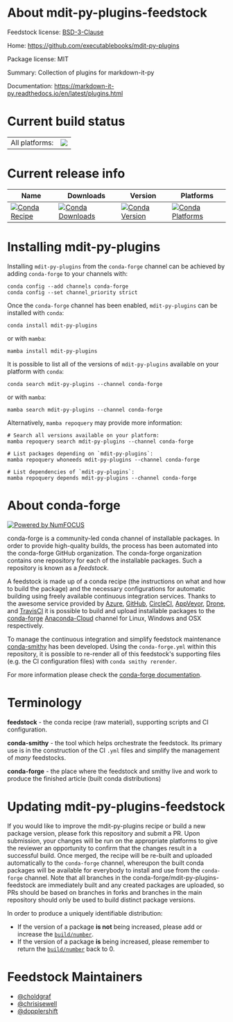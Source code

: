 About mdit-py-plugins-feedstock
===============================

Feedstock license: [BSD-3-Clause](https://github.com/conda-forge/mdit-py-plugins-feedstock/blob/main/LICENSE.txt)

Home: https://github.com/executablebooks/mdit-py-plugins

Package license: MIT

Summary: Collection of plugins for markdown-it-py

Documentation: https://markdown-it-py.readthedocs.io/en/latest/plugins.html

Current build status
====================


<table><tr><td>All platforms:</td>
    <td>
      <a href="https://dev.azure.com/conda-forge/feedstock-builds/_build/latest?definitionId=11449&branchName=main">
        <img src="https://dev.azure.com/conda-forge/feedstock-builds/_apis/build/status/mdit-py-plugins-feedstock?branchName=main">
      </a>
    </td>
  </tr>
</table>

Current release info
====================

| Name | Downloads | Version | Platforms |
| --- | --- | --- | --- |
| [![Conda Recipe](https://img.shields.io/badge/recipe-mdit--py--plugins-green.svg)](https://anaconda.org/conda-forge/mdit-py-plugins) | [![Conda Downloads](https://img.shields.io/conda/dn/conda-forge/mdit-py-plugins.svg)](https://anaconda.org/conda-forge/mdit-py-plugins) | [![Conda Version](https://img.shields.io/conda/vn/conda-forge/mdit-py-plugins.svg)](https://anaconda.org/conda-forge/mdit-py-plugins) | [![Conda Platforms](https://img.shields.io/conda/pn/conda-forge/mdit-py-plugins.svg)](https://anaconda.org/conda-forge/mdit-py-plugins) |

Installing mdit-py-plugins
==========================

Installing `mdit-py-plugins` from the `conda-forge` channel can be achieved by adding `conda-forge` to your channels with:

```
conda config --add channels conda-forge
conda config --set channel_priority strict
```

Once the `conda-forge` channel has been enabled, `mdit-py-plugins` can be installed with `conda`:

```
conda install mdit-py-plugins
```

or with `mamba`:

```
mamba install mdit-py-plugins
```

It is possible to list all of the versions of `mdit-py-plugins` available on your platform with `conda`:

```
conda search mdit-py-plugins --channel conda-forge
```

or with `mamba`:

```
mamba search mdit-py-plugins --channel conda-forge
```

Alternatively, `mamba repoquery` may provide more information:

```
# Search all versions available on your platform:
mamba repoquery search mdit-py-plugins --channel conda-forge

# List packages depending on `mdit-py-plugins`:
mamba repoquery whoneeds mdit-py-plugins --channel conda-forge

# List dependencies of `mdit-py-plugins`:
mamba repoquery depends mdit-py-plugins --channel conda-forge
```


About conda-forge
=================

[![Powered by
NumFOCUS](https://img.shields.io/badge/powered%20by-NumFOCUS-orange.svg?style=flat&colorA=E1523D&colorB=007D8A)](https://numfocus.org)

conda-forge is a community-led conda channel of installable packages.
In order to provide high-quality builds, the process has been automated into the
conda-forge GitHub organization. The conda-forge organization contains one repository
for each of the installable packages. Such a repository is known as a *feedstock*.

A feedstock is made up of a conda recipe (the instructions on what and how to build
the package) and the necessary configurations for automatic building using freely
available continuous integration services. Thanks to the awesome service provided by
[Azure](https://azure.microsoft.com/en-us/services/devops/), [GitHub](https://github.com/),
[CircleCI](https://circleci.com/), [AppVeyor](https://www.appveyor.com/),
[Drone](https://cloud.drone.io/welcome), and [TravisCI](https://travis-ci.com/)
it is possible to build and upload installable packages to the
[conda-forge](https://anaconda.org/conda-forge) [Anaconda-Cloud](https://anaconda.org/)
channel for Linux, Windows and OSX respectively.

To manage the continuous integration and simplify feedstock maintenance
[conda-smithy](https://github.com/conda-forge/conda-smithy) has been developed.
Using the ``conda-forge.yml`` within this repository, it is possible to re-render all of
this feedstock's supporting files (e.g. the CI configuration files) with ``conda smithy rerender``.

For more information please check the [conda-forge documentation](https://conda-forge.org/docs/).

Terminology
===========

**feedstock** - the conda recipe (raw material), supporting scripts and CI configuration.

**conda-smithy** - the tool which helps orchestrate the feedstock.
                   Its primary use is in the construction of the CI ``.yml`` files
                   and simplify the management of *many* feedstocks.

**conda-forge** - the place where the feedstock and smithy live and work to
                  produce the finished article (built conda distributions)


Updating mdit-py-plugins-feedstock
==================================

If you would like to improve the mdit-py-plugins recipe or build a new
package version, please fork this repository and submit a PR. Upon submission,
your changes will be run on the appropriate platforms to give the reviewer an
opportunity to confirm that the changes result in a successful build. Once
merged, the recipe will be re-built and uploaded automatically to the
`conda-forge` channel, whereupon the built conda packages will be available for
everybody to install and use from the `conda-forge` channel.
Note that all branches in the conda-forge/mdit-py-plugins-feedstock are
immediately built and any created packages are uploaded, so PRs should be based
on branches in forks and branches in the main repository should only be used to
build distinct package versions.

In order to produce a uniquely identifiable distribution:
 * If the version of a package **is not** being increased, please add or increase
   the [``build/number``](https://docs.conda.io/projects/conda-build/en/latest/resources/define-metadata.html#build-number-and-string).
 * If the version of a package **is** being increased, please remember to return
   the [``build/number``](https://docs.conda.io/projects/conda-build/en/latest/resources/define-metadata.html#build-number-and-string)
   back to 0.

Feedstock Maintainers
=====================

* [@choldgraf](https://github.com/choldgraf/)
* [@chrisjsewell](https://github.com/chrisjsewell/)
* [@dopplershift](https://github.com/dopplershift/)

